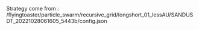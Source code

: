 Strategy come from : /flyingtoaster/particle_swarm/recursive_grid/longshort_01_lessAU/SANDUSDT_20221028061605_5443b/config.json